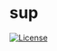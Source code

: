 # sup

[![License](http://img.shields.io/:license-Apache%202-green.svg)](http://www.apache.org/licenses/LICENSE-2.0.txt)

